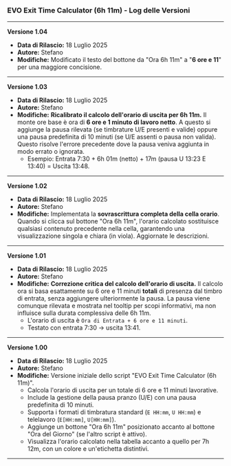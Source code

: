### **EVO Exit Time Calculator (6h 11m) - Log delle Versioni**

---

**Versione 1.04**
* **Data di Rilascio:** 18 Luglio 2025
* **Autore:** Stefano
* **Modifiche:** Modificato il testo del bottone da "Ora 6h 11m" a "**6 ore e 11**" per una maggiore concisione.

---

**Versione 1.03**
* **Data di Rilascio:** 18 Luglio 2025
* **Autore:** Stefano
* **Modifiche:** **Ricalibrato il calcolo dell'orario di uscita per 6h 11m.** Il monte ore base è ora di **6 ore e 1 minuto di lavoro netto**. A questo si aggiunge la pausa rilevata (se timbrature U/E presenti e valide) oppure una pausa predefinita di 10 minuti (se U/E assenti o pausa non valida). Questo risolve l'errore precedente dove la pausa veniva aggiunta in modo errato o ignorata.
    * Esempio: Entrata 7:30 + 6h 01m (netto) + 17m (pausa U 13:23 E 13:40) = Uscita 13:48.

---

**Versione 1.02**
* **Data di Rilascio:** 18 Luglio 2025
* **Autore:** Stefano
* **Modifiche:** Implementata la **sovrascrittura completa della cella orario**. Quando si clicca sul bottone "Ora 6h 11m", l'orario calcolato sostituisce qualsiasi contenuto precedente nella cella, garantendo una visualizzazione singola e chiara (in viola). Aggiornate le descrizioni.

---

**Versione 1.01**
* **Data di Rilascio:** 18 Luglio 2025
* **Autore:** Stefano
* **Modifiche:** **Correzione critica del calcolo dell'orario di uscita.** Il calcolo ora si basa esattamente su 6 ore e 11 minuti **totali** di presenza dal timbro di entrata, senza aggiungere ulteriormente la pausa. La pausa viene comunque rilevata e mostrata nel tooltip per scopi informativi, ma non influisce sulla durata complessiva delle 6h 11m.
    * L'orario di uscita è `Ora di Entrata + 6 ore e 11 minuti`.
    * Testato con entrata 7:30 -> uscita 13:41.

---

**Versione 1.00**
* **Data di Rilascio:** 18 Luglio 2025
* **Autore:** Stefano
* **Modifiche:** Versione iniziale dello script "EVO Exit Time Calculator (6h 11m)".
    * Calcola l'orario di uscita per un totale di 6 ore e 11 minuti lavorative.
    * Include la gestione della pausa pranzo (U/E) con una pausa predefinita di 10 minuti.
    * Supporta i formati di timbratura standard (`E HH:mm`, `U HH:mm`) e telelavoro (`E[HH:mm]`, `U[HH:mm]`).
    * Aggiunge un bottone "Ora 6h 11m" posizionato accanto al bottone "Ora del Giorno" (se l'altro script è attivo).
    * Visualizza l'orario calcolato nella tabella accanto a quello per 7h 12m, con un colore e un'etichetta distintivi.

---
